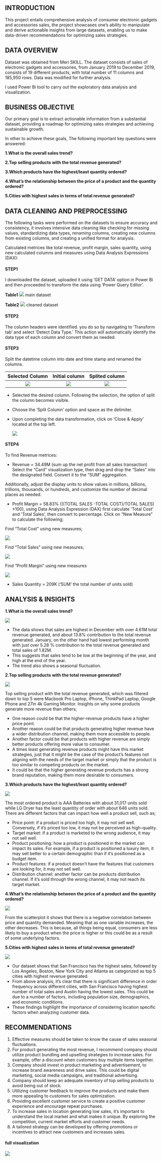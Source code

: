 ## INTRODUCTION
This project entails comprehensive analysis of consumer electronic gadgets and accessories sales, the project showcases one’s ability to manipulate and derive actionable insights from large datasets, enabling us to make data-driven recommendations for optimizing sales strategies.
## DATA OVERVIEW
Dataset was obtained from Meri SKILL. The dataset consists of sales of electronic gadgets and accessories, from January 2019 to December 2019, consists of 19 different products, with total number of 11 columns and 185,950 rows. Data was modified for further analysis.

I used Power Bi tool to carry out the exploratory data analysis and visualization.

## BUSINESS OBJECTIVE
Our primary goal is to extract actionable information from a substantial dataset, providing a roadmap for optimizing sales strategies and achieving sustainable growth.

In other to achieve these goals, The following important key questions were answered:

**1.What is the overall sales trend?**

**2.Top selling products with the total revenue generated?** 

**3.Which products have the highest/least quantity ordered?**

**4.What’s the relationship between the price of a product and the quantity ordered?**

**5.Cities with highest sales in terms of total revenue generated?**

## DATA CLEANING AND PREPROCESSING
The following tasks were performed on the datasets to ensure accuracy and consistency, it involves intensive data cleaning like checking for missing values, standardizing data types, renaming columns, creating new columns from existing columns, and creating a unified format for analysis.

Calculated metrices like total revenue, profit margin, sales quantity, using new calculated columns and measures using Data Analysis Expressions (DAX):

#### STEP1
I downloaded the dataset, uploaded it using ‘GET DATA’ option in Power Bi and then proceeded to transform the data using ‘Power Query Editor’.

**Table1**
![](maindata1.PNG)
   main dataset
   
**Table2**
![](cleaneddata2.PNG)
   cleaned dataset
#### STEP2
The column headers were identified. you do so by navigating to ‘Transform tab’ and select ‘Detect Data Type.’ This action will automatically identify the data type of each column and convert them as needed.

#### STEP3
Split the datetime column into date and time stamp and renamed the columns.

   Selected Column         |  Initial column     |  Splited column
   :----------------------:|:-------------------:|:-------------:
  ![](splitcolumnimage.PNG)|![](timeanddate4.PNG)|![](timeanddate3.PNG) 

- Selected the desired column. Following the selection, the option of split the column becomes visible.
- Choose the ‘Split Column’ option and space as the delimiter.
- Upon completing the data transformation, click on ‘Close & Apply’ located at the top left.

  ![](closeandapply.PNG)

#### STEP4
To find Revenue metrices:
- Revenue = 34.49M (sum up the net profit from all sales transaction)
Select the “Card” visualization type, then drag and drop the “Sales” into the designated field. Convert it to the “SUM” aggregation.

Additionally, adjust the display units to show values in millions, billions, trillions, thousands, or hundreds, and customize the number of decimal places as needed.

- Profit Margin = 58.83% (((TOTAL SALES -TOTAL COST)/TOTAL SALES) *100), using Data Analysis Expression (DAX) first calculate 'Total Cost' and 'Total Sales', then convert to percentage.
Click on “New Measure” to calculate the following;

Find “Total Cost” using new measures;

![](measure1.PNG)

Find “Total Sales” using new measures;

![](measure2.PNG)

Find “Profit Margin” using new measures

![](measure3.PNG)

- Sales Quantity = 209K (‘SUM’ the total number of units sold)

## ANALYSIS & INSIGHTS
**1.What is the overall sales trend?**

![](salestrend.PNG)

- The data shows that sales are highest in December with over 4.61M total revenue generated, and about 13.8% contribution to the total revenue generated. January, on the other hand had lowest performing month with just over 5.28 % contribution to the total revenue generated and total sales of 1.82M.
- This suggests that sales tend to be low at the beginning of the year, and high at the end of the year.
- The trend also shows a seasonal fluctuation.

**2.Top selling products with the total revenue generated?**

![](Top5bysales.PNG)

Top selling product with the total revenue generated, which was filtered down to top 5 were Macbook Pro Laptop, iPhone, ThinkPad Laptop, Google Phone and 27in 4k Gaming Monitor.
Insights on why some products generate more revenue than others;
- One reason could be that the higher-revenue products have a higher price point.
- Another reason could be that products generating higher revenue have a wider distribution channel, making them more accessible to people.
- Another factor could be that products with higher revenue are simply better products offering more value to consumer.
- A times least generating revenue products might have this market strategies, just that it might be the case of the product’s features not aligning with the needs of the target market or simply that the product is too similar to competing products on the market.
- It could be that the higher generating revenue products has a strong brand reputation, making them more desirable to consumers.

**3.Which products have the highest/least quantity ordered?**

![](qtyordered.PNG)

The most ordered product is AAA Batteries with about 31,017 units sold while LG Dryer has the least quantity of order with about 646 units sold.
There are different factors that can impact how well a product sell, such as;
- Price point: if a product is priced too high, it may not sell well. Conversely, if it’s priced too low, it may not be perceived as high-quality.
- Target market: if a product is marketed to the wrong audience, it may not sell well.
- Product positioning: how a product is positioned in the market can impact its sales. For example, if a product is positioned a luxury item, it may sell better to a certain demographic than if it’s positioned as a budget item.
- Product features: if a product doesn’t have the features that customers are looking for, it may not sell well.
- Distribution channel: another factor can be products distribution channel. If it’s sold through the wrong channel, it may not reach its target market.

**4.What’s the relationship between the price of a product and the quantity ordered?**

![](diffprice&qty.PNG)

From the scatterplot it shows that there is a negative correlation between price and quantity demanded. Meaning that as one variable increases, the other decreases. This is because, all things being equal, consumers are less likely to buy a product when the price is higher or this could be as a result of some underlying factors.

**5.Cities with highest sales in terms of total revenue generated?**

![](topsellinglocation.PNG)

- Our dataset shows that San Francisco has the highest sales, followed by Los Angeles, Boston, New York City and Atlanta as categorized as top 5 cities with highest revenue generated.
- From above analysis, it’s clear that there is significant difference in order frequency across different cities, with San Francisco having highest number of total sales and Austin having the lowest sales. This could be due to a number of factors, including population size, demographics, and economic conditions.
- These findings highlight the importance of considering location specific factors when analyzing customer data.

## RECOMMENDATIONS
1. Effective measures should be taken to know the cause of sales seasonal fluctuations.
2. For product generating the most revenue, I recommend company should utilize product bundling and upselling strategies to increase sales. For example, offer a discount when customers buy multiple items together.
3. Company should invest in product marketing and advertisement, to increase brand awareness and drive sales. This could be digital marketing, social media campaigns, and traditional advertising.
4. Company should keep an adequate inventory of top selling products to avoid being out of stock.
5. Utilizing customer feedback to improve the products and make them more appealing to customers for sales optimization.
6. Providing excellent customer service to create a positive customer experience and encourage repeat purchases.
7. To increase sales in location generating low sales, it’s important to understand the local market and what makes it unique. By exploring the competition, current market efforts and customer needs.
8. A tailored strategy can be developed by offering promotions or incentives to attract new customers and increases sales.

#### full visualization
![](fullvisuals.PNG)

